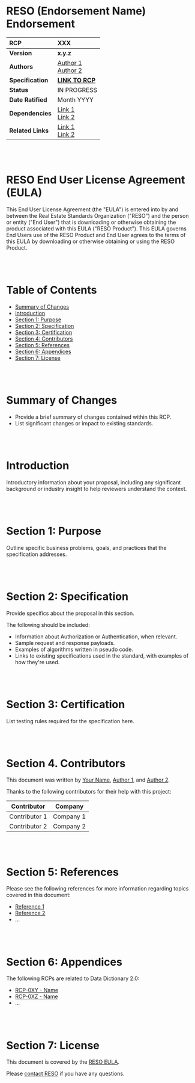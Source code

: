 # RESO (Endorsement Name) Endorsement

| **RCP** | XXX |
| :--- | :--- |
| **Version** | **x.y.z** |
| **Authors** | [Author 1](#)<br />[Author 2](#) |
| **Specification** | [**LINK TO RCP**](#) |
| **Status** | IN PROGRESS |
| **Date Ratified** | Month YYYY |
| **Dependencies** | [Link 1](#)<br />[Link 2](#) |
| **Related Links** | [Link 1](#)<br />[Link 2](#) |


<br /><br />

# RESO End User License Agreement (EULA)

This End User License Agreement (the "EULA") is entered into by and between the Real Estate Standards Organization ("RESO") and the person or entity ("End User") that is downloading or otherwise obtaining the product associated with this EULA ("RESO Product"). This EULA governs End Users use of the RESO Product and End User agrees to the terms of this EULA by downloading or otherwise obtaining or using the RESO Product.

<br /><br />

# Table of Contents
- [Summary of Changes](#summary-of-changes)
- [Introduction](#introduction)
- [Section 1: Purpose](#section-1-purpose)
- [Section 2: Specification](#section-2-specification)
- [Section 3: Certification](#section-3-certification)
- [Section 4: Contributors](#section-4-contributors)
- [Section 5: References](#section-5-references)
- [Section 6: Appendices](#section-6-appendices)
- [Section 7: License](#section-7-license)

<br /><br />

# Summary of Changes

* Provide a brief summary of changes contained within this RCP. 
* List significant changes or impact to existing standards.

<br /><br />

# Introduction
Introductory information about your proposal, including any significant background or industry insight to help reviewers understand the context. 

<br /><br />

# Section 1: Purpose
Outline specific business problems, goals, and practices that the specification addresses. 

<br /><br />

# Section 2: Specification
Provide specifics about the proposal in this section. 

The following should be included:
* Information about Authorization or Authentication, when relevant. 
* Sample request and response payloads.
* Examples of algorithms written in pseudo code.
* Links to existing specifications used in the standard, with examples of how they're used.

<br /><br />

# Section 3: Certification

List testing rules required for the specification here. 

<br /><br />

# Section 4. Contributors
This document was written by [Your Name](mailto:you@yourcompany.org), [Author 1](mailto:author1@company.org), and [Author 2](mailto:author2@company.org).

Thanks to the following contributors for their help with this project:

| Contributor | Company |
| --- | --- |
| Contributor 1 | Company 1 |
| Contributor 2 | Company 2 |

<br /><br />

# Section 5: References

Please see the following references for more information regarding topics covered in this document:
* [Reference 1](https://reso.org)
* [Reference 2](https://reso.org)
* ...

<br /><br />

# Section 6: Appendices

The following RCPs are related to Data Dictionary 2.0:
* [RCP-0XY - Name](https://https://github.com/RESOStandards/reso-transport-specifications)
* [RCP-0XZ - Name](https://github.com/RESOStandards/reso-transport-specifications)
* ...

<br /><br />

# Section 7: License
This document is covered by the [RESO EULA](https://www.reso.org/eula/).

Please [contact RESO](mailto:info@reso.org) if you have any questions.